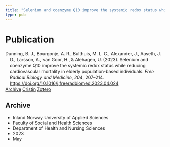 ```yaml
---
title: "Selenium and coenzyme Q10 improve the systemic redox status while reducing cardiovascular mortality in elderly population-based individuals"
type: pub
---
```

<h1>Publication</h1>
<article id="csl-bib-container-NBJ62JFQ" class="csl-bib-container">
  <div class="csl-bib-body" style="line-height: 1.35; padding-left: 1em; text-indent:-1em;">
  <div class="csl-entry">Dunning, B. J., Bourgonje, A. R., Bulthuis, M. L. C., Alexander, J., Aaseth, J. O., Larsson, A., van Goor, H., &amp; Alehagen, U. (2023). Selenium and coenzyme Q10 improve the systemic redox status while reducing cardiovascular mortality in elderly population-based individuals. <i>Free Radical Biology and Medicine</i>, <i>204</i>, 207&#x2013;214. <a href="https://doi.org/10.1016/j.freeradbiomed.2023.04.024">https://doi.org/10.1016/j.freeradbiomed.2023.04.024</a></div>
</div>
  <div class="csl-bib-buttons">
    <a href="#taxonomy-article-NBJ62JFQ" class="csl-bib-button">Archive</a>
    <a href="https://app.cristin.no/results/show.jsf?id=2150204" alt="Cristin URL" class="csl-bib-button">Cristin</a>
    <a href="http://zotero.org/groups/5022929/items/NBJ62JFQ" alt="Zotero URL" class="csl-bib-button">Zotero</a>
  </div>
  <div id="csl-bib-meta-container-NBJ62JFQ"></div>
</article>
<div id="csl-bib-meta-NBJ62JFQ" class="csl-bib-meta">
  <article id="taxonomy-article-NBJ62JFQ" class="taxonomy-article">
    <h1>Archive</h1>
    <ul>
      <li>Inland Norway University of Applied Sciences</li>
      <li>Faculty of Social and Health Sciences</li>
      <li>Department of Health and Nursing Sciences</li>
      <li>2023</li>
      <li>May</li>
    </ul>
  </article>
</div>
